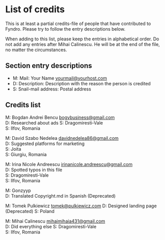 <!-- SPDX-License-Identifier: MIT -->

# List of credits

This is at least a partial credits-file of people that have contributed to Fyndro.
Please try to follow the entry descriptions below.

When adding to this list, please keep the entries in alphabetical order.
Do not add any entries after Mihai Calinescu. He will be at the end of the file, no matter the circumstances.

## Section entry descriptions

-   M: Mail: Your Name <yourmail@yourhost.com>
-   D: Description: Description with the reason the person is credited
-   S: Snail-mail address: Postal address

## Credits list

M: Bogdan Andrei Bencu <bogybusiness@gmail.com>  
D: Researched about ads
S: Dragomiresti-Vale  
S: Ilfov, Romania

M: David Szabo Nedelea <davidnedelea86@gmail.com>  
D: Suggested platforms for marketing  
S: Joita  
S: Giurgiu, Romania

M: Irina Nicole Andreescu <irinanicole.andreescu@gmail.com>  
D: Spotted typos in this file  
S: Dragomiresti-Vale  
S: Ilfov, Romania

M: Gonzyyp  
D: Translated Copyright.md in Spanish (Deprecated)

M: Tomek Pulkiewicz <tomek@pulkiewicz.com>
D: Designed landing page (Deprecated)
S: Poland

M: Mihai Calinescu <mihaimihaia431@gmail.com>  
D: Did everything else
S: Dragomiresti-Vale  
S: Ilfov, Romania